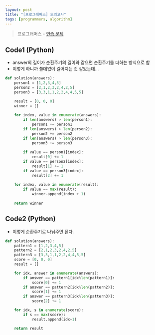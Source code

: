 ```yaml
---
layout: post
title: "[프로그래머스] 모의고사"
tags: [programmers, algorithm]
---
```

> 프로그래머스 - [연습 문제](https://programmers.co.kr/learn/courses/30/lessons/42840)

## Code1 (Python)

* answer의 길이가 순환주기의 길이와 같으면 순환주기를 더하는 방식으로 함
* 이렇게 하니까 쓸데없이 길어지는 것 같았는데...

```python
def solution(answers):
    person1 = [1,2,3,4,5]
    person2 = [2,1,2,3,2,4,2,5]
    person3 = [3,3,1,1,2,2,4,4,5,5]

    result = [0, 0, 0]
    winner = []
    
    for index, value in enumerate(answers):
        if len(answers) > len(person1):
            person1 += person1
        if len(answers) > len(person2):
            person2 += person2
        if len(answers) > len(person3):
            person3 += person3
    
        if value == person1[index]:
            result[0] += 1
        if value == person2[index]:
            result[1] += 1
        if value == person3[index]:
            result[2] += 1
    
    for index, value in enumerate(result):
        if value == max(result):
            winner.append(index + 1)
            
    return winner
```

## Code2 (Python)

* 이렇게 순환주기로 나눠주면 된다.

```python
def solution(answers):
    pattern1 = [1,2,3,4,5]
    pattern2 = [2,1,2,3,2,4,2,5]
    pattern3 = [3,3,1,1,2,2,4,4,5,5]
    score = [0, 0, 0]
    result = []

    for idx, answer in enumerate(answers):
        if answer == pattern1[idx%len(pattern1)]:
            score[0] += 1
        if answer == pattern2[idx%len(pattern2)]:
            score[1] += 1
        if answer == pattern3[idx%len(pattern3)]:
            score[2] += 1

    for idx, s in enumerate(score):
        if s == max(score):
            result.append(idx+1)

    return result
```
